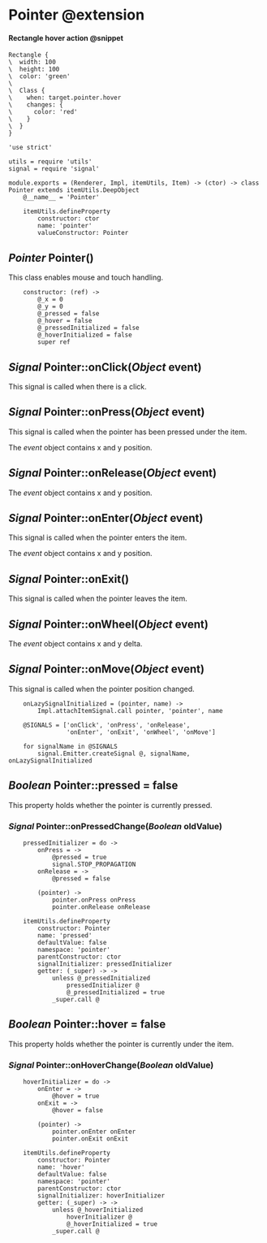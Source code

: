 Pointer @extension
==================

#### Rectangle hover action @snippet

```style
Rectangle {
\  width: 100
\  height: 100
\  color: 'green'
\
\  Class {
\    when: target.pointer.hover
\    changes: {
\      color: 'red'
\    }
\  }
}
```

	'use strict'

	utils = require 'utils'
	signal = require 'signal'

	module.exports = (Renderer, Impl, itemUtils, Item) -> (ctor) -> class Pointer extends itemUtils.DeepObject
		@__name__ = 'Pointer'

		itemUtils.defineProperty
			constructor: ctor
			name: 'pointer'
			valueConstructor: Pointer

*Pointer* Pointer()
-------------------

This class enables mouse and touch handling.

		constructor: (ref) ->
			@_x = 0
			@_y = 0
			@_pressed = false
			@_hover = false
			@_pressedInitialized = false
			@_hoverInitialized = false
			super ref

*Signal* Pointer::onClick(*Object* event)
-----------------------------------------

This signal is called when there is a click.

*Signal* Pointer::onPress(*Object* event)
-----------------------------------------

This signal is called when the pointer has been pressed under the item.

The *event* object contains x and y position.

*Signal* Pointer::onRelease(*Object* event)
-------------------------------------------

The *event* object contains x and y position.

*Signal* Pointer::onEnter(*Object* event)
-----------------------------------------

This signal is called when the pointer enters the item.

The *event* object contains x and y position.

*Signal* Pointer::onExit()
--------------------------

This signal is called when the pointer leaves the item.

*Signal* Pointer::onWheel(*Object* event)
-----------------------------------------

The *event* object contains x and y delta.

*Signal* Pointer::onMove(*Object* event)
----------------------------------------

This signal is called when the pointer position changed.

		onLazySignalInitialized = (pointer, name) ->
			Impl.attachItemSignal.call pointer, 'pointer', name

		@SIGNALS = ['onClick', 'onPress', 'onRelease',
		            'onEnter', 'onExit', 'onWheel', 'onMove']

		for signalName in @SIGNALS
			signal.Emitter.createSignal @, signalName, onLazySignalInitialized

*Boolean* Pointer::pressed = false
----------------------------------

This property holds whether the pointer is currently pressed.

### *Signal* Pointer::onPressedChange(*Boolean* oldValue)

		pressedInitializer = do ->
			onPress = ->
				@pressed = true
				signal.STOP_PROPAGATION
			onRelease = ->
				@pressed = false

			(pointer) ->
				pointer.onPress onPress
				pointer.onRelease onRelease

		itemUtils.defineProperty
			constructor: Pointer
			name: 'pressed'
			defaultValue: false
			namespace: 'pointer'
			parentConstructor: ctor
			signalInitializer: pressedInitializer
			getter: (_super) -> ->
				unless @_pressedInitialized
					pressedInitializer @
					@_pressedInitialized = true
				_super.call @

*Boolean* Pointer::hover = false
--------------------------------

This property holds whether the pointer is currently under the item.

### *Signal* Pointer::onHoverChange(*Boolean* oldValue)

		hoverInitializer = do ->
			onEnter = ->
				@hover = true
			onExit = ->
				@hover = false

			(pointer) ->
				pointer.onEnter onEnter
				pointer.onExit onExit

		itemUtils.defineProperty
			constructor: Pointer
			name: 'hover'
			defaultValue: false
			namespace: 'pointer'
			parentConstructor: ctor
			signalInitializer: hoverInitializer
			getter: (_super) -> ->
				unless @_hoverInitialized
					hoverInitializer @
					@_hoverInitialized = true
				_super.call @
